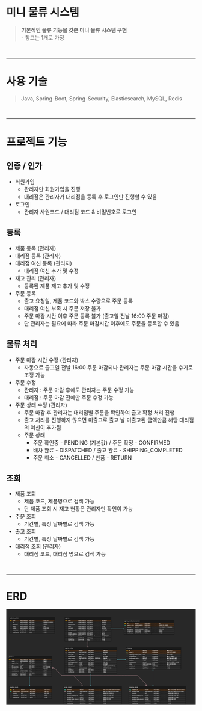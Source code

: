 # 미니 물류 시스템

> <b>기본적인 물류 기능을 갖춘 미니 물류 시스템 구현</b>
> <br /> - 창고는 1개로 가정

<br/>

---

# 사용 기술
> Java, Spring-Boot, Spring-Security, Elasticsearch, MySQL, Redis

<br/>

---

# 프로젝트 기능

## 인증 / 인가

- 회원가입
  - 관리자만 회원가입을 진행
  - 대리점은 관리자가 대리점을 등록 후 로그인만 진행할 수 있음
- 로그인
  - 관리자 사원코드 / 대리점 코드 & 비밀번호로 로그인

## 등록

- 제품 등록 (관리자)
- 대리점 등록 (관리자)
- 대리점 여신 등록 (관리자)
  - 대리점 여신 추가 및 수정 
- 재고 관리 (관리자)
  - 등록된 제품 재고 추가 및 수정
- 주문 등록
  - 출고 요청일, 제품 코드와 박스 수량으로 주문 등록
  - 대리점 여신 부족 시 주문 저장 불가
  - 주문 마감 시간 이후 주문 등록 불가 (출고일 전날 16:00 주문 마감)
  - 단 관리자는 필요에 따라 주문 마감시간 이후에도 주문을 등록할 수 있음

## 물류 처리

- 주문 마감 시간 수정 (관리자)
  - 자동으로 출고일 전날 16:00 주문 마감되나 관리자는 주문 마감 시간을 수기로 조정 가능
- 주문 수정
  - 관리자 : 주문 마감 후에도 관리자는 주문 수정 가능
  - 대리점 : 주문 마감 전에만 주문 수정 가능
- 주문 상태 수정 (관리자)
  - 주문 마감 후 관리자는 대리점별 주문을 확인하여 출고 확정 처리 진행
  - 출고 처리를 진행하지 않으면 미출고로 출고 날 미출고된 금액만큼 해당 대리점의 여신이 추가됨
  - 주문 상태
    - 주문 확인중 - PENDING (기본값) / 주문 확정 - CONFIRMED
    - 배차 완료 - DISPATCHED / 출고 완료 - SHIPPING_COMPLETED
    - 주문 취소 - CANCELLED / 반품 - RETURN

## 조회

- 제품 조회
  - 제품 코드, 제품명으로 검색 가능
  - 단 제품 조회 시 재고 현황은 관리자만 확인이 가능
- 주문 조회
  - 기간별, 특정 날짜별로 검색 가능
- 출고 조회
  - 기간별, 특정 날짜별로 검색 가능
- 대리점 조회 (관리자)
  - 대리점 코드, 대리점 명으로 검색 가능

<br/>

---

# ERD
![ERD 이미지](table/logistics_erd.png)





